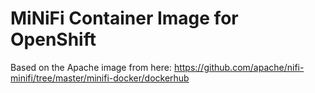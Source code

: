 # MiNiFi Container Image for OpenShift

Based on the Apache image from here: https://github.com/apache/nifi-minifi/tree/master/minifi-docker/dockerhub